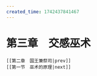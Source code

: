 ```yaml
---
created_time: 1742437841467
---
```

# 第三章　交感巫术

```booknav
[[第二章　国王兼祭司|prev]]
[[第一节　巫术的原理|next]]
```
